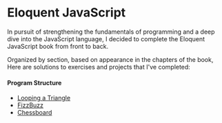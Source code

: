 # Eloquent JavaScript

In pursuit of strengthening the fundamentals of programming and a deep dive into the JavaScript language, I decided to complete the Eloquent JavaScript book from front to back.

Organized by section, based on appearance in the chapters of the book, Here are solutions to exercises and projects that I've completed:

#### Program Structure
  - [Looping a Triangle](./ch1-program-structure/loopingATriangle.js)
  - [FizzBuzz](./ch1-program-structure/fizzBuzz.js)
  - [Chessboard](./ch1-program-structure/chessboard.js)
